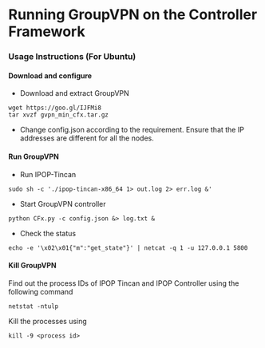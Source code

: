 # Running GroupVPN on the Controller Framework

### Usage Instructions (For Ubuntu)

#### Download and configure

* Download and extract GroupVPN
```
wget https://goo.gl/IJFMi8
tar xvzf gvpn_min_cfx.tar.gz
```
* Change config.json according to the requirement. Ensure that the IP addresses are different for all the nodes.


#### Run GroupVPN

* Run IPOP-Tincan 
```
sudo sh -c './ipop-tincan-x86_64 1> out.log 2> err.log &'
```
* Start GroupVPN controller
```
python CFx.py -c config.json &> log.txt &
```
* Check the status 
```
echo -e '\x02\x01{"m":"get_state"}' | netcat -q 1 -u 127.0.0.1 5800
```

#### Kill GroupVPN
Find out the process IDs of IPOP Tincan and IPOP Controller using the following command
```
netstat -ntulp
```
Kill the processes using
```
kill -9 <process id>
```

